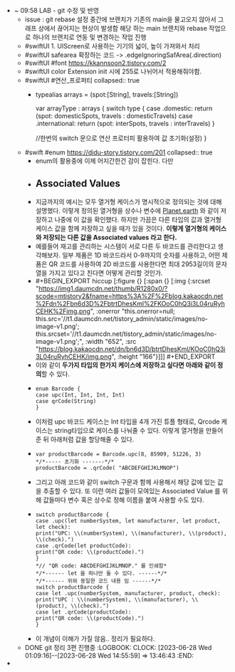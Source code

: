 - ~ 09:58 LAB - git 수정 및 반영
	- issue : git rebase 설정 중간에 브랜치가 기존의 main을 물고오지 않아서 그래프 상에서
	  끊어지는 현상이 발생함
	  해당 하는 main 브랜치와 rebase 작업으로 하나의 브랜치로 연동 및 변경하는 작업 진행
	- #swiftUI 1. UIScreen로 사용하는 기기의 넓이, 높이 가져와서 처리
	- #swiftUI safearea 확장하는 코드 -> .edgeIgnoringSafArea(.direction)
	- #swiftUI #font https://kkannsoon2.tistory.com/2
	- #swiftUI color Extension init 시에 255로 나뉘어서 적용해줘야함.
	- #swiftUI #연산_프로퍼티
	  collapsed:: true
		- typealias arrays = (spot:[String], travels:[String])
		  
		  var arrayType : arrays {
		    switch type {
		      case .domestic:
		      return (spot: domesticSpots, travels : domesticTravels)
		      case .international:
		      return (spot: interSpots, travels : interTravels)
		    }
		    
		    //한번의 switch 문으로 연산 프로터피 활용하여 값 초기화(설정)
		  }
	- #swift #enum https://didu-story.tistory.com/201
	  collapsed:: true
		- enum의 활용중에 이제 어지간한건 감이 잡힌다. 다만
		- ## **Associated Values**
		- 지금까지의 예시는 모두 열거형 케이스가 명시적으로 정의되는 것에 대해 설명했다. 이렇게 정의된 열거형을 상수나 변수에 [Planet.earth](http://planet.earth/) 와 같이 저장하고 나중에 이 값을 확인했다. 하지만 가끔은 다른 타입의 값과 열거형 케이스 값을 함께 저장하고 싶을 때가 있을 것이다. **이렇게 열거형의 케이스와 저장되는 다른 값을 Associated values 라고 한다.**
		- 예를들어 재고를 관리하는 시스템이 서로 다른 두 바코드를 관리한다고 생각해보자. 일부 제품은 1D 바코드라서 0-9까지의 숫자를 사용하고, 어떤 제품은 QR 코드를 사용하여 2D 바코드를 사용한다면 최대 2953길이의 문자열을 가지고 있다고 친다면 어떻게 관리할 것인가.
		- #+BEGIN_EXPORT hiccup
		  [:figure {} [:span {} [:img {:srcset "https://img1.daumcdn.net/thumb/R1280x0/?scode=mtistory2&fname=https%3A%2F%2Fblog.kakaocdn.net%2Fdn%2Fbn6d3D%2FbtrtDhesKml%2FKOoC0hQ3i3L04ruRyhCEHK%2Fimg.png", :onerror "this.onerror=null; this.src='//t1.daumcdn.net/tistory_admin/static/images/no-image-v1.png'; this.srcset='//t1.daumcdn.net/tistory_admin/static/images/no-image-v1.png';", :width "652", :src "https://blog.kakaocdn.net/dn/bn6d3D/btrtDhesKml/KOoC0hQ3i3L04ruRyhCEHK/img.png", :height "166"}]]]
		  #+END_EXPORT
		- 이와 같이 **두가지 타입의 한가지 케이스에 저장하고 싶다면 아래와 같이 정의**할 수 있다.
		- ```
		  enum Barcode {
		  case upc(Int, Int, Int, Int)
		  case qrCode(String)
		  }
		  ```
		- 이처럼 upc 바코드 케이스는 Int 타입을 4개 가진 튜플 형태로, Qrcode 케이스는 string타입으로 케이스를 나눠줄 수 있다. 이렇게 열거형을 만들어준 뒤 아래처럼 값을 할당해줄 수 있다.
		- ```
		  var productBarcode = Barcode.upc(8, 85909, 51226, 3)
		  */*----- 초기화 -------*/*
		  productBarcode = .qrCode( "ABCDEFGHIJKLMNOP")
		  ```
		- 그리고 아래 코드와 같이 switch 구문과 함께 사용해서 해당 값에 있는 값을 추출할 수 있다. 또 이런 여러 값들이 모여있는 Associated Value 를 위해 값들마다 변수 혹은 상수로 정해 이름을 붙여 사용할 수도 있다.
		- ```
		  switch productBarcode {
		  case .upc(let numberSystem, let manufacturer, let product, let check):
		  print("UPC: \\(numberSystem), \\(manufacturer), \\(product), \\(check).")
		  case .qrCode(let productCode):
		  print("QR code: \\(productCode).")
		  }
		  *// "QR code: ABCDEFGHIJKLMNOP." 를 인쇄함*
		  */*------ let 을 하나만 둘 수 있다. ------*/*
		  */*------ 위와 동일한 코드 내용 임 ------*/*
		  switch productBarcode {
		  case let .upc(numberSystem, manufacturer, product, check):
		  print("UPC : \\(numberSystem), \\(manufacturer), \\(product), \\(check).")
		  case let .qrCode(productCode):
		  print("QR code: \\(productCode).")
		  }
		  ```
		- 이 개념이 이해가 가질 않음.. 정리가 필요하다.
	- DONE git 정리 3편 진행중
	  :LOGBOOK:
	  CLOCK: [2023-06-28 Wed 01:09:16]--[2023-06-28 Wed 14:55:59] =>  13:46:43
	  :END:
-